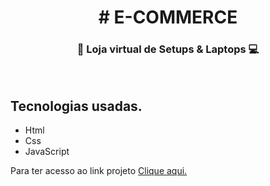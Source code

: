 <h1 align="center"># E-COMMERCE</h1>
<h3 align="center">🧑‍ Loja virtual de Setups & Laptops 💻</h3>
<img src="https://user-images.githubusercontent.com/93547947/171146171-ae91e99f-7d33-449d-b3a4-993b22823f9a.jpeg" alt="" />
<img src="https://user-images.githubusercontent.com/93547947/171146196-41c9787c-05dd-4523-98f3-7d80a8da5d21.jpeg" alt="" />
<h2>Tecnologias usadas.</h2>
<ul>
  <li>Html</li>
  <li>Css</li>
  <li>JavaScript</li>
</ul>



<p>Para ter acesso ao link projeto <a href="https://bernardojru.github.io/E-COMMERCE/" target="blank">Clique aqui.</a>
  


